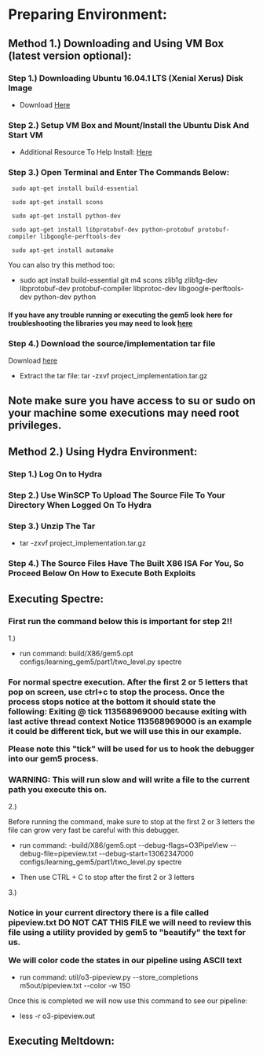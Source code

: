 # Preparing Environment: #
## Method 1.) Downloading and Using VM Box (latest version optional): ##

### Step 1.) Downloading Ubuntu 16.04.1 LTS (Xenial Xerus) Disk Image ###
  
* Download <a href='http://old-releases.ubuntu.com/releases/xenial/ubuntu-16.04.1-desktop-amd64.iso'>Here</a>

### Step 2.) Setup VM Box and Mount/Install the Ubuntu Disk And Start VM ###

* Additional Resource To Help Install: <a href='https://itsfoss.com/install-linux-in-virtualbox/'>Here</a>
  
### Step 3.) Open Terminal and Enter The Commands Below: ###
  
     sudo apt-get install build-essential
     
     sudo apt-get install scons
     
     sudo apt-get install python-dev
     
     sudo apt-get install libprotobuf-dev python-protobuf protobuf-compiler libgoogle-perftools-dev
     
     sudo apt-get install automake
     
  You can also try this method too:
  * sudo apt install build-essential git m4 scons zlib1g zlib1g-dev libprotobuf-dev protobuf-compiler libprotoc-dev libgoogle-perftools-dev python-dev python
 
 <h4 color ='red'>If you have any trouble running or executing the gem5 look here for troubleshooting the libraries you may need to look <a href='http://learning.gem5.org/book/part1/building.html#requirements-for-gem5'>here</a></h4>
 
### Step 4.) Download the source/implementation tar file ###
 
Download <a href=''>here</a>
 
* Extract the tar file:  tar -zxvf project_implementation.tar.gz
  
<h2 color ='red'>Note make sure you have access to su or sudo on your machine some executions may need root privileges.</h2>

## Method 2.) Using Hydra Environment: ##

### Step 1.) Log On to Hydra ###
  
### Step 2.) Use WinSCP To Upload The Source File To Your Directory When Logged On To Hydra ###
  
### Step 3.) Unzip The Tar ###
* tar -zxvf project_implementation.tar.gz
  
### Step 4.) The Source Files Have The Built X86 ISA For You, So Proceed Below On How to Execute Both Exploits ###

## Executing Spectre: ##

### First run the command below this is important for step 2!! ###

1.) 

* run command: build/X86/gem5.opt configs/learning_gem5/part1/two_level.py spectre

<h3 color ='red'> 
For normal spectre execution. After the first 2 or 5 letters that pop on screen, use ctrl+c to stop the process. Once the process stops notice at the bottom it should state the following: 

<b>
Exiting @ tick 113568969000 because exiting with last active thread context 
Notice 113568969000 is an example it could be different tick, but we will use this in our example.
  
</b>

Please note this "tick" will be used for us to hook the debugger into our gem5 process.
</h3>

<h3 color ='red'>
WARNING: This will run slow and will write a file to the current path you execute this on.
</h3>

2.) 

Before running the command, make sure to stop at the first 2 or 3 letters the file can grow very fast be careful with this debugger.

* run command: -build/X86/gem5.opt --debug-flags=O3PipeView --debug-file=pipeview.txt --debug-start=13062347000 configs/learning_gem5/part1/two_level.py spectre

* Then use CTRL + C to stop after the first 2 or 3 letters

3.) 
<h3 color ='red'>Notice in your current directory there is a file called pipeview.txt DO NOT CAT THIS FILE we will need to review this file using a utility provided by gem5 to "beautify" the text for us.

We will color code the states in our pipeline using ASCII text
</h3>

* run command: util/o3-pipeview.py --store_completions m5out/pipeview.txt --color -w 150

Once this is completed we will now use this command to see our pipeline: 
* less -r o3-pipeview.out

## Executing Meltdown: ##
